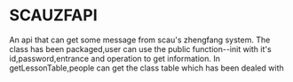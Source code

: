 SCAUZFAPI
=========
An api that can get some message from scau's zhengfang system.
The class has been packaged,user can use the public function--init with it's id,password,entrance and operation to get
information.
In getLessonTable,people can get the class table which has been dealed with
